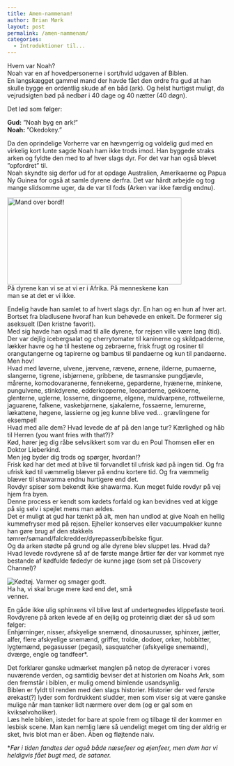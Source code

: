 ```yaml
---
title: Amen-nammenam!
author: Brian Mørk
layout: post
permalink: /amen-nammenam/
categories:
  - Introduktioner til...
---
```

Hvem var Noah?  
Noah var en af hovedpersonerne i sort/hvid udgaven af Biblen.  
En langskægget gammel mand der havde fået den ordre fra gud at han skulle bygge en ordentlig skude af en båd (ark). Og helst hurtigst muligt, da vejrudsigten bød på nedbør i 40 dage og 40 nætter (40 døgn).

Det lød som følger:

**Gud:** ”Noah byg en ark!”  
**Noah:** ”Okedokey.”

Da den oprindelige Vorherre var en hævngerrig og voldelig gud med en virkelig kort lunte sagde Noah ham ikke trods imod. Han byggede straks arken og fyldte den med to af hver slags dyr. For det var han også blevet ”opfordret” til.  
Noah skyndte sig derfor ud for at opdage Australien, Amerikaerne og Papua Ny Guinea for også at samle dyrene derfra. Det var hårdt arbejde og tog mange slidsomme uger, da de var til fods (Arken var ikke færdig endnu).

<div class="bitImage bitCenter" style="width: 400px">
  <img src="http://www.abekat.net/wp-content/images/arkmural.jpg" alt="Mand over bord!!" width="400" height="200" /><br /> På dyrene kan vi se at vi er i Afrika. På menneskene kan man se at det er vi ikke.
</div>

Endelig havde han samlet to af hvert slags dyr. En han og en hun af hver art. Bortset fra bladlusene hvoraf han kun behøvede en enkelt. De formerer sig aseksuelt (Den kristne favorit).  
Med sig havde han også mad til alle dyrene, for rejsen ville være lang (tid).  
Der var dejlig icebergsalat og cherrytomater til kaninerne og skildpadderne, lækker havre og hø til hestene og zebraerne, frisk frugt og rosiner til orangutangerne og tapirerne og bambus til pandaerne og kun til pandaerne.  
Men hov!  
Hvad med løverne, ulvene, jærvene, rævene, ørnene, ilderne, pumaerne, slangerne, tigrene, isbjørnene, gribbene, de tasmanske pungdjævle, mårerne, komodovaranerne, fennekerne, geparderne, hyænerne, minkene, pungulvene, stinkdyrene, edderkopperne, leoparderne, gekkoerne, glenterne, uglerne, losserne, dingoerne, elgene, muldvarpene, rottweilerne, jaguarene, falkene, vaskebjørnene, sjakalerne, fossaerne, lemurerne, lækattene, høgene, lassierne og jeg kunne blive ved… grævlingene for eksempel!  
Hvad med alle dem? Hvad levede de af på den lange tur? Kærlighed og håb til Herren (you want fries with that?)?  
Kød, hører jeg dig råbe selvsikkert som var du en Poul Thomsen eller en Doktor Lieberkind.  
Men jeg byder dig trods og spørger, hvordan!?  
Frisk kød har det med at blive til forvandlet til ufrisk kød på ingen tid. Og fra ufrisk kød til væmmelig blæver på endnu kortere tid. Og fra væmmelig blæver til shawarma endnu hurtigere end det.  
Rovdyr spiser som bekendt ikke shawarma. Kun meget fulde rovdyr på vej hjem fra byen.  
Denne process er kendt som kødets forfald og kan bevidnes ved at kigge på sig selv i spejlet mens man ældes.  
Det er muligt at gud har tænkt på alt, men han undlod at give Noah en hellig kummefryser med på rejsen. Ejheller konserves eller vacuumpakker kunne han gøre brug af den stakkels tømrer/sømand/falckredder/dyrepasser/bibelske figur.  
Og da arken stødte på grund og alle dyrene blev sluppet løs. Hvad da?  
Hvad levede rovdyrene så af de første mange årtier før der var kommet nye bestande af kødfulde fødedyr de kunne jage (som set på Discovery Channel)? 

<div class="bitImage bitCenter" style="width: 308px">
  <img src="http://www.abekat.net/wp-content/images/meat.JPG" alt="Kødtøj. Varmer og smager godt." /><br /> Ha ha, vi skal bruge mere kød end det, små venner.
</div>

En gåde ikke ulig sphinxens vil blive løst af undertegnedes klippefaste teori.  
Rovdyrene på arken levede af en dejlig og proteinrig diæt der så ud som følger:  
Enhjørninger, nisser, afskyelige snemænd, dinosaurusser, sphinxer, jætter, alfer, flere afskyelige snemænd, griffer, trolde, dodoer, orker, hobbitter, lygtemænd, pegasusser (pegasi), sasquatcher (afskyelige snemænd), dværge, engle og tandfeer*.

Det forklarer ganske udmærket manglen på netop de dyreracer i vores nuværende verden, og samtidig beviser det at historien om Noahs Ark, som den fremstår i biblen, er mulig omend bimlende usandsynlig.  
Biblen er fyldt til renden med den slags historier. Historier der ved første ørekast(?) lyder som fordrukkent sludder, men som viser sig at være ganske mulige når man tænker lidt nærmere over dem (og er gal som en kviksølvoholiker).  
Læs hele biblen, istedet for bare at spole frem og tilbage til der kommer en lesbisk scene. Man kan nemlig lære så uendeligt meget om ting der aldrig er sket, hvis blot man er åben. Åben og fløjtende naiv.

**Før i tiden fandtes der også både næsefeer og øjenfeer, men dem har vi heldigvis fået bugt med, de sataner.*
